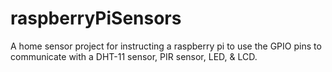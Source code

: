 # raspberryPiSensors
A home sensor project for instructing a raspberry pi to use the GPIO pins to communicate with a DHT-11 sensor, PIR sensor, LED, &amp; LCD.
